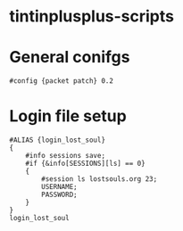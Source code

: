 # tintinplusplus-scripts


# General conifgs

```
#config {packet patch} 0.2
``` 


# Login file setup

``` 
#ALIAS {login_lost_soul}
{
    #info sessions save;
    #if {&info[SESSIONS][ls] == 0}
    {
        #session ls lostsouls.org 23;
        USERNAME;
        PASSWORD;
    }
}
login_lost_soul
``` 


